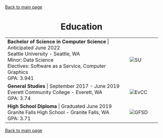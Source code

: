 [Back to main page](./../README.md)

<h1 align="center">Education</h1>
<table>
  <tr>
    <td width="80%">
      <b>Bachelor of Science in Computer Science</b> | Anticipated June 2022<br />
      Seattle University - Seattle, WA<br />
      Minor: Data Science<br />
      Electives: Software as a Service, Computer Graphics<br />
      GPA: 3.941
    </td>
    <td><image alt="SU" src="https://user-images.githubusercontent.com/77815463/150693411-28d04330-c00d-46a1-a18a-3bc3b96acb0a.jpg" /></td>
  </tr>
  <tr>
    <td>
      <b>General Studies</b> | September 2017 - June 2019<br />
      Everett Community College - Everett, WA<br />
      GPA: 3.74
    </td>
    <td><image alt="EvCC" src="https://user-images.githubusercontent.com/77815463/150693557-9fd0aaa3-ecdd-4040-ac98-418dba894e00.jpg" /></td>
  </tr>
  <tr>
    <td>
      <b>High School Diploma</b> | Graduated June 2019<br />
      Granite Falls High School - Granite Falls, WA<br />
      GPA: 3.71
    </td>
    <td><image alt="GFSD" src="https://user-images.githubusercontent.com/77815463/150693703-ba94911e-74d7-43a4-98ad-3c4ade5d6f4d.jpg" /></td>
  </tr>
</table>

[Back to main page](./../README.md)
